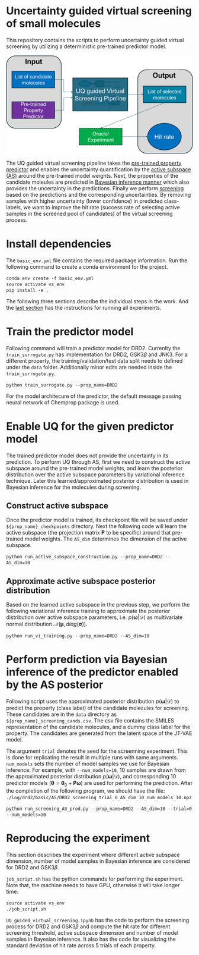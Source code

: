 # Uncertainty guided virtual screening of small molecules
This repository contains the scripts to perform uncertainty guided virtual screening by utilizing a deterministic pre-trained predictor model. 

![alt text](image.png)

The UQ guided virtual screening pipeline takes the [pre-trained property predictor](#train-the-predictor-model) and enables the uncertainty quantification by the [active subspace (AS)](#enable-uq-for-the-given-predictor-model) around the pre-trained model weights. Next, the properties of the candidate moleules are predicted in [Bayesian inference manner](#perform-prediction-via-bayesian-inference-of-the-predictor-enabled-by-the-as-posterior) which also provides the uncertainty in the predictions. Finally we perform [screening](UQ_guided_virtual_screening.ipynb) based on the predictions and the corresponding uncertainties. By removing samples with higher uncertainty (lower confidence) in predicted class-labels, we want to improve the hit rate (success rate of selecting active samples in the screened pool of candidates) of the virtual screening process.


# Install dependencies
The `basic_env.yml` file contains the required package information. Run the following command to create a conda environment for the project.

```
conda env create -f basic_env.yml
source activate vs_env
pip install -e .
```

The following three sections describe the individual steps in the work. And the [last section](#reproducing-the-experiment) has the instructions for running all experiments.

# Train the predictor model
Following command will train a predictor model for DRD2. Currenlty the `train_surrogate.py` has implementation for $\text{DRD2}$, $\text{GSK}3\beta$ and $\text{JNK}3$. For a different property, the training/validation/test data split needs to defined under the `data` folder. Additionally minor edits are needed inside the `train_surrogate.py`.
```
python train_surrogate.py --prop_name=DRD2
```
For the model architecure of the predictor, the default message passing neural network of Chemprop package is used.

# Enable UQ for the given predictor model
The trained predictor model does not provide the uncertainty in its prediction. 
To perform UQ through AS, first we need to construct the active subspace around the pre-trained model weights, and learn the posterior distribution over the active subspace parameters by variational inference technique. Later this learned/approximated posterior distribution is used in Bayesian inference for the molecules during screening.

## Construct active subspace
Once the predictor model is trained, its checkpoint file will be saved under `${prop_name}_checkpoints` directory. Next the following code will learn the active subspace (the projection matrix $\mathbf{P}$ to be specific) around that pre-trained model weights.
The `AS_dim` determines the dimension of the active subspace. 
```
python run_active_subspace_construction.py --prop_name=DRD2 --AS_dim=10
```

## Approximate active subspace posterior distribution
Based on the learned active subspace in the previous step, we perform the following variational inference training to approximate the posterior distribution over active subspace parameters, i.e. $p(\boldsymbol{\omega} | \mathcal{D})$ as multivariate normal distribution $\mathcal{N}(\boldsymbol{\mu},diag(\boldsymbol{\sigma}))$.

```
python run_vi_training.py --prop_name=DRD2 --AS_dim=10
```

# Perform prediction via Bayesian inference of the predictor enabled by the AS posterior
Following script uses the approximated posterior distribution $p(\boldsymbol{\omega} | \mathcal{D})$ to predict the property (class label) of the candidate molecules for screening. These candidates are in the `data` directory as `${prop_name}_screening_cands.csv`. The csv file contains the SMILES representation of the candidate molecules, and a dummy class label for the property. The candidates are generated from the latent space of the JT-VAE model.

The argument `trial` denotes the seed for the screenning experiment. This is done for replicating the result in multiple runs with same arguments. `num_models` sets the number of model samples we use for Bayesian inference. For example, with `--num_models=10`, 10 samples are drawn from the approximated posterior distribution $p(\boldsymbol{\omega} | \mathcal{D})$, and corresponding 10 predictor models ($\boldsymbol{\theta} = \boldsymbol{\theta}_0 + \mathbf{P}\boldsymbol{\omega}$) are used for performing the prediction. After the completion of the following program, we should have the file: `./log/drd2/basic/AS/DRD2_screening_trial_0_AS_dim_10_num_models_10.npz`
```
python run_screening_AS_pred.py --prop_name=DRD2 --AS_dim=10 --trial=0 --num_models=10
```

# Reproducing the experiment
This section describes the experiment where different active subspace dimension, number of model samples in Bayesian inference are considered for $\text{DRD2}$ and $\text{GSK}3\beta$.

`job_script.sh` has the python commands for performing the experiment. Note that, the machine needs to have GPU, otherwise it will take longer time.

```
source activate vs_env
./job_script.sh
```
`UQ_guided_virtual_screening.ipynb` has the code to perform the screening process for  $\text{DRD2}$ and $\text{GSK}3\beta$ and compute the hit rate for different screening threshold, active subspace dimension and number of model samples in Bayesian inference. It also has the code for visualizing the standard deviation of hit rate across 5 trials of each property. 